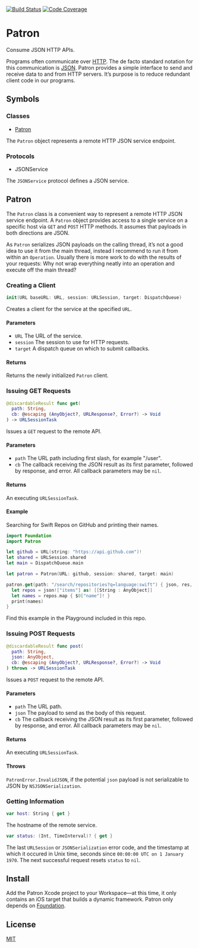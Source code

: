 [![Build Status](https://travis-ci.org/michaelnisi/patron.svg)](http://travis-ci.org/michaelnisi/patron)
[![Code Coverage](https://codecov.io/github/michaelnisi/patron/coverage.svg?branch=master)](https://codecov.io/github/michaelnisi/patron?branch=master)

# Patron

Consume JSON HTTP APIs.

Programs often communicate over [HTTP](http://httpwg.org/). The de facto standard notation for this communication is [JSON](http://www.json.org/). Patron provides a simple interface to send and receive data to and from HTTP servers. It’s purpose is to reduce redundant client code in our programs.

## Symbols

### Classes

- [Patron](#patron-1)

The `Patron` object represents a remote HTTP JSON service endpoint.

### Protocols

- JSONService

The `JSONService` protocol defines a JSON service.

## Patron

The `Patron` class is a convenient way to represent a remote HTTP JSON service endpoint. A `Patron` object provides access to a single service on a specific host via `GET` and `POST` HTTP methods. It assumes that payloads in both directions are JSON.

As `Patron` serializes JSON payloads on the calling thread, it’s not a good idea to use it from the main thread, instead I recommend to run it from within an `Operation`. Usually there is more work to do with the results of your requests: Why not wrap everything neatly into an operation and execute off the main thread?

### Creating a Client

```swift
init(URL baseURL: URL, session: URLSession, target: DispatchQueue)
```

Creates a client for the service at the specified `URL`.

#### Parameters

- `URL` The URL of the service.
- `session` The session to use for HTTP requests.
- `target` A dispatch queue on which to submit callbacks.

#### Returns

Returns the newly initialized `Patron` client.

### Issuing GET Requests

```swift
@discardableResult func get(
  path: String,
  cb: @escaping (AnyObject?, URLResponse?, Error?) -> Void
) -> URLSessionTask
```

Issues a `GET` request to the remote API.

#### Parameters

- `path` The URL path including first slash, for example "/user".
- `cb` The callback receiving the JSON result as its first parameter, followed by response, and error. All callback parameters may be `nil`.

#### Returns

An executing `URLSessionTask`.

#### Example

Searching for Swift Repos on GitHub and printing their names.

```swift
import Foundation
import Patron

let github = URL(string: "https://api.github.com")!
let shared = URLSession.shared
let main = DispatchQueue.main

let patron = Patron(URL: github, session: shared, target: main)

patron.get(path: "/search/repositories?q=language:swift") { json, res, er in
  let repos = json!["items"] as! [[String : AnyObject]]
  let names = repos.map { $0["name"]! }
  print(names)
}
```

Find this example in the Playground included in this repo.

### Issuing POST Requests

```swift
@discardableResult func post(
  path: String,
  json: AnyObject,
  cb: @escaping (AnyObject?, URLResponse?, Error?) -> Void
) throws -> URLSessionTask
```

Issues a `POST` request to the remote API.

#### Parameters

- `path` The URL path.
- `json` The payload to send as the body of this request.
- `cb` The callback receiving the JSON result as its first parameter, followed by response, and error. All callback parameters may be `nil`.

#### Returns

An executing `URLSessionTask`.

#### Throws

`PatronError.InvalidJSON`, if the potential `json` payload is
not serializable to JSON by `NSJSONSerialization`.

### Getting Information

```swift
var host: String { get }
```

The hostname of the remote service.

```swift
var status: (Int, TimeInterval)? { get }
```

The last `URLSession` or `JSONSerialization` error code, and the timestamp at which it occured in Unix time, seconds since `00:00:00 UTC on 1 January 1970`. The next successful request resets `status` to `nil`.

## Install

Add the Patron Xcode project to your Workspace—at this time, it only contains an iOS target that builds a dynamic framework. Patron only depends on [Foundation](https://developer.apple.com/reference/Foundation).

## License

[MIT](https://raw.githubusercontent.com/michaelnisi/patron/master/LICENSE)
